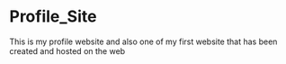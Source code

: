 # Profile_Site
This is my profile website and also one of my first website that has been created and hosted on the web
